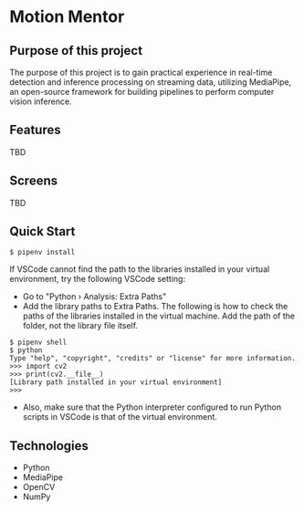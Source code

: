 # Motion Mentor

## Purpose of this project
The purpose of this project is to gain practical experience in real-time detection and inference processing on streaming data, utilizing MediaPipe, an open-source framework for building pipelines to perform computer vision inference.

## Features
TBD

## Screens
TBD

## Quick Start
```
$ pipenv install
```

If VSCode cannot find the path to the libraries installed in your virtual environment, try the following VSCode setting:
* Go to "Python › Analysis: Extra Paths"
* Add the library paths to Extra Paths. The following is how to check the paths of the libraries installed in the virtual machine. Add the path of the folder, not the library file itself. 
```
$ pipenv shell
$ python 
Type "help", "copyright", "credits" or "license" for more information.
>>> import cv2
>>> print(cv2.__file__)
[Library path installed in your virtual environment]
>>> 
```
* Also, make sure that the Python interpreter configured to run Python scripts in VSCode is that of the virtual environment.

## Technologies
* Python
* MediaPipe
* OpenCV
* NumPy
